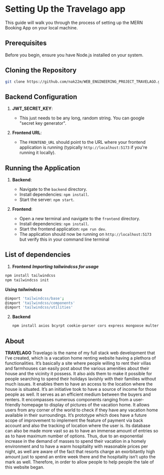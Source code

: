 # Setting Up the Travelago app

This guide will walk you through the process of setting up the MERN Booking App on your local machine.

## Prerequisites

Before you begin, ensure you have Node.js installed on your system.

## Cloning the Repository
```bash
git clone https://github.com/nak22m/WEB_ENGINEERING_PROJECT_TRAVELAGO.git
```

## Backend Configuration

1. **JWT_SECRET_KEY**:
    - This just needs to be any long, random string. You can google "secret key generator".

2. **Frontend URL**:
    - The `FRONTEND_URL` should point to the URL where your frontend application is running (typically `http://localhost:5173` if you're running it locally).

## Running the Application

1. **Backend**:
    - Navigate to the `backend` directory.
    - Install dependencies: `npm install`.
    - Start the server: `npm start`.

2. **Frontend**:
    - Open a new terminal and navigate to the `frontend` directory.
    - Install dependencies: `npm install`.
    - Start the frontend application: `npm run dev`.
    - The application should now be running on `http://localhost:5173` but verify this in your command line terminal
  
## List of dependencies 
1. **Frontend**
   ***Importing tailwindcss for usage***
```bash
npm install tailwindcss
npm tailwindcss init
```

***Using tailwindcss***
```bash
@import 'tailwindcss/base';
@import 'tailwindcss/components'
@import 'tailwindcss/utilities'
```

2. **Backend**
   ```bash
   npm install axios bcyrpt cookie-parser cors express mongoose multer nodemailer-sendgrid-transport nodemon fs image-downloader
   ```

## About
**TRAVELAGO**
Travelago is the name of my full stack web development that I’ve created, which is a vacation home renting website having a plethora of functionalities. It’s basically a site where people willing to rent their villas and farmhouses can easily post about the various amenities about their house and the vicinity it possess. It also aids them to make it possible for people searching to spend their holidays lavishly with their families without much issues. It enables them to have an access to the location where the house is situated. It’s an initiative took to have a source of income for those people as well. It serves as an efficient medium between the buyers and renters. It encompasses numerous components ranging from a user-friendly homepage to display of pictures of the vacation home. It allows users from any corner of the world to check if they have any vacation home available in their surroundings. It’s prototype which does have a future scope of improvement to implement the feature of payment via back account and also the tracking of location where the user is. Its database can also be made more vast so as to have an immense amount of entries so as to have maximum number of options. Thus, due to an exponential increase in the demand of masses to spend their vacation in a homely environment and to have a warm hospitality with reasonable prices per night, as well are aware of the fact that resorts charge an exorbitantly high amount just to spend an entire week there and the hospitality isn’t upto the mark as well. Therefore, in order to allow people to help people the tale of this website began.  
